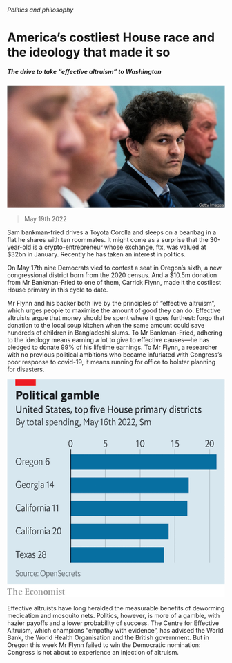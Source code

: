 ###### Politics and philosophy

# America’s costliest House race and the ideology that made it so 

##### The drive to take “effective altruism” to Washington 

![image](images/20220521_USP505.jpg) 

> May 19th 2022 

Sam bankman-fried drives a Toyota Corolla and sleeps on a beanbag in a flat he shares with ten roommates. It might come as a surprise that the 30-year-old is a crypto-entrepreneur whose exchange, ftx, was valued at $32bn in January. Recently he has taken an interest in politics. 

On May 17th nine Democrats vied to contest a seat in Oregon’s sixth, a new congressional district born from the 2020 census. And a $10.5m donation from Mr Bankman-Fried to one of them, Carrick Flynn, made it the costliest House primary in this cycle to date. 

Mr Flynn and his backer both live by the principles of “effective altruism”, which urges people to maximise the amount of good they can do. Effective altruists argue that money should be spent where it goes furthest: forgo that donation to the local soup kitchen when the same amount could save hundreds of children in Bangladeshi slums. To Mr Bankman-Fried, adhering to the ideology means earning a lot to give to effective causes—he has pledged to donate 99% of his lifetime earnings. To Mr Flynn, a researcher with no previous political ambitions who became infuriated with Congress’s poor response to covid-19, it means running for office to bolster planning for disasters. 

![image](images/20220521_USC346.png) 


Effective altruists have long heralded the measurable benefits of deworming medication and mosquito nets. Politics, however, is more of a gamble, with hazier payoffs and a lower probability of success. The Centre for Effective Altruism, which champions “empathy with evidence”, has advised the World Bank, the World Health Organisation and the British government. But in Oregon this week Mr Flynn failed to win the Democratic nomination: Congress is not about to experience an injection of altruism. 


